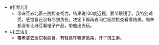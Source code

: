 - #[[育儿]]
    - 带麻豆去北医三院检查视力，结果说100度近视，要带眼镜了。我特别难受，感觉自己没有尽到责任。决定下周再去同仁医院检查看看结果。周末都没有让麻豆看电子产品，带他出去玩。
- #[[生活]]
    - 带老婆去医院看感冒，有轻微呼吸道感染，开了抗生素。
